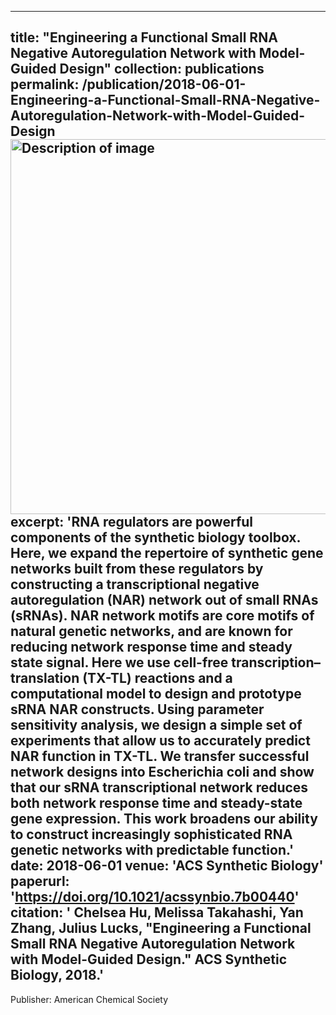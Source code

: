  ---
title: "Engineering a Functional Small RNA Negative Autoregulation Network with Model-Guided Design"
collection: publications
permalink: /publication/2018-06-01-Engineering-a-Functional-Small-RNA-Negative-Autoregulation-Network-with-Model-Guided-Design
<img src="{{ site.baseurl }}/images/sRNA_NAR.png" alt="Description of image" width="600"/>
excerpt: 'RNA regulators are powerful components of the synthetic biology toolbox. Here, we expand the repertoire of synthetic gene networks built from these regulators by constructing a transcriptional negative autoregulation (NAR) network out of small RNAs (sRNAs). NAR network motifs are core motifs of natural genetic networks, and are known for reducing network response time and steady state signal. Here we use cell-free transcription–translation (TX-TL) reactions and a computational model to design and prototype sRNA NAR constructs. Using parameter sensitivity analysis, we design a simple set of experiments that allow us to accurately predict NAR function in TX-TL. We transfer successful network designs into Escherichia coli and show that our sRNA transcriptional network reduces both network response time and steady-state gene expression. This work broadens our ability to construct increasingly sophisticated RNA genetic networks with predictable function.'
date: 2018-06-01
venue: 'ACS Synthetic Biology'
paperurl: 'https://doi.org/10.1021/acssynbio.7b00440'
citation: ' Chelsea Hu,  Melissa Takahashi,  Yan Zhang,  Julius Lucks, &quot;Engineering a Functional Small RNA Negative Autoregulation Network with Model-Guided Design.&quot; ACS Synthetic Biology, 2018.'
---
Publisher: American Chemical Society
